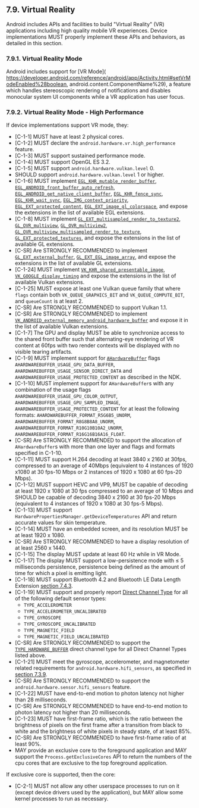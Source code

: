 ## 7.9\. Virtual Reality

Android includes APIs and facilities to build "Virtual Reality" (VR)
applications including high quality mobile VR experiences. Device
implementations MUST properly implement these APIs and behaviors,
as detailed in this section.

### 7.9.1\. Virtual Reality Mode

Android includes support for [VR Mode](
https://developer.android.com/reference/android/app/Activity.html#setVrModeEnabled%28boolean, android.content.ComponentName%29),
a feature which handles stereoscopic rendering of notifications and disables
monocular system UI components while a VR application has user focus.

### 7.9.2\. Virtual Reality Mode - High Performance

If device implementations support VR mode, they:

*   [C-1-1] MUST have at least 2 physical cores.
*   [C-1-2] MUST declare the `android.hardware.vr.high_performance` feature.
*   [C-1-3] MUST support sustained performance mode.
*   [C-1-4] MUST support OpenGL ES 3.2.
*   [C-1-5] MUST support `android.hardware.vulkan.level` 0.
*   SHOULD support `android.hardware.vulkan.level` 1 or higher.
*   [C-1-6] MUST implement
    [`EGL_KHR_mutable_render_buffer`](https://www.khronos.org/registry/EGL/extensions/KHR/EGL_KHR_mutable_render_buffer.txt),
    [`EGL_ANDROID_front_buffer_auto_refresh`](https://www.khronos.org/registry/EGL/extensions/ANDROID/EGL_ANDROID_front_buffer_auto_refresh.txt),
    [`EGL_ANDROID_get_native_client_buffer`](https://www.khronos.org/registry/EGL/extensions/ANDROID/EGL_ANDROID_get_native_client_buffer.txt),
    [`EGL_KHR_fence_sync`](https://www.khronos.org/registry/EGL/extensions/KHR/EGL_KHR_fence_sync.txt),
    [`EGL_KHR_wait_sync`](https://www.khronos.org/registry/EGL/extensions/KHR/EGL_KHR_wait_sync.txt),
    [`EGL_IMG_context_priority`](https://www.khronos.org/registry/EGL/extensions/IMG/EGL_IMG_context_priority.txt),
    [`EGL_EXT_protected_content`](https://www.khronos.org/registry/EGL/extensions/EXT/EGL_EXT_protected_content.txt),
    [`EGL_EXT_image_gl_colorspace`](https://www.khronos.org/registry/EGL/extensions/EXT/EGL_EXT_image_gl_colorspace.txt),
    and expose the extensions in the list of available EGL extensions.
*   [C-1-8] MUST implement
    [`GL_EXT_multisampled_render_to_texture2`](https://www.khronos.org/registry/OpenGL/extensions/EXT/EXT_multisampled_render_to_texture2.txt),
    [`GL_OVR_multiview`](https://www.khronos.org/registry/OpenGL/extensions/OVR/OVR_multiview.txt),
    [`GL_OVR_multiview2`](https://www.khronos.org/registry/OpenGL/extensions/OVR/OVR_multiview2.txt),
    [`GL_OVR_multiview_multisampled_render_to_texture`](https://www.khronos.org/registry/OpenGL/extensions/OVR/OVR_multiview_multisampled_render_to_texture.txt),
    [`GL_EXT_protected_textures`](https://www.khronos.org/registry/OpenGL/extensions/EXT/EXT_protected_textures.txt),
    and expose the extensions in the list of available GL extensions.
*   [C-SR] Are STRONGLY RECOMMENDED to implement
    [`GL_EXT_external_buffer`](https://www.khronos.org/registry/OpenGL/extensions/EXT/EXT_external_buffer.txt),
    [`GL_EXT_EGL_image_array`](https://www.khronos.org/registry/OpenGL/extensions/EXT/EXT_EGL_image_array.txt),
    and expose the extensions in the list of available GL extensions.
*   [C-1-24] MUST implement
    [`VK_KHR_shared_presentable_image`](https://www.khronos.org/registry/vulkan/specs/1.1-extensions/html/vkspec.html#VK_KHR_shared_presentable_image),
    [`VK_GOOGLE_display_timing`](https://www.khronos.org/registry/vulkan/specs/1.1-extensions/html/vkspec.html#VK_GOOGLE_display_timing)
    and expose the extensions in the list of available Vulkan extensions.
*   [C-1-25] MUST expose at least one Vulkan queue family that where `flags`
    contain both `VK_QUEUE_GRAPHICS_BIT` and `VK_QUEUE_COMPUTE_BIT`,
    and `queueCount` is at least 2.
*   [C-SR] Are STRONGLY RECOMMENDED to support Vulkan 1.1.
*   [C-SR] Are STRONGLY RECOMMENDED to implement
    [`VK_ANDROID_external_memory_android_hardware_buffer`](https://www.khronos.org/registry/vulkan/specs/1.1-extensions/html/vkspec.html#VK_ANDROID_external_memory_android_hardware_buffer)
    and expose it in the list of available Vulkan extensions.
*   [C-1-7] The GPU and display MUST be able to synchronize access to the shared
    front buffer such that alternating-eye rendering of VR content at 60fps with two
    render contexts will be displayed with no visible tearing artifacts.
*   [C-1-9] MUST implement support for [`AHardwareBuffer`](https://developer.android.com/ndk/reference/hardware__buffer_8h.html)
    flags `AHARDWAREBUFFER_USAGE_GPU_DATA_BUFFER`,
    `AHARDWAREBUFFER_USAGE_SENSOR_DIRECT_DATA` and
    `AHARDWAREBUFFER_USAGE_PROTECTED_CONTENT`
    as described in the NDK.
*   [C-1-10] MUST implement support for `AHardwareBuffer`s with any
    combination of the usage flags
    `AHARDWAREBUFFER_USAGE_GPU_COLOR_OUTPUT`,
    `AHARDWAREBUFFER_USAGE_GPU_SAMPLED_IMAGE`,
    `AHARDWAREBUFFER_USAGE_PROTECTED_CONTENT`
    for at least the following formats:
    `AHARDWAREBUFFER_FORMAT_R5G6B5_UNORM`,
    `AHARDWAREBUFFER_FORMAT_R8G8B8A8_UNORM`,
    `AHARDWAREBUFFER_FORMAT_R10G10B10A2_UNORM`,
    `AHARDWAREBUFFER_FORMAT_R16G16B16A16_FLOAT`.
*   [C-SR] Are STRONGLY RECOMMENDED to support the allocation of `AHardwareBuffer`s
    with more than one layer and flags and formats specified in C-1-10.
*   [C-1-11] MUST support H.264 decoding at least 3840 x 2160 at 30fps,
    compressed to an average of 40Mbps (equivalent to 4 instances of 
    1920 x1080 at 30 fps-10 Mbps or 2 instances of 1920 x 1080 at 60 fps-20 Mbps).
*   [C-1-12] MUST support HEVC and VP9, MUST be capable of decoding at least
    1920 x 1080 at 30 fps compressed to an average of 10 Mbps and SHOULD be
    capable of decoding 3840 x 2160 at 30 fps-20 Mbps (equivalent to
    4 instances of 1920 x 1080 at 30 fps-5 Mbps).
*   [C-1-13] MUST support `HardwarePropertiesManager.getDeviceTemperatures` API
    and return accurate values for skin temperature.
*   [C-1-14] MUST have an embedded screen, and its resolution MUST be at least
    1920 x 1080.
*   [C-SR] Are STRONGLY RECOMMENDED to have a display resolution of at least
    2560 x 1440.
*   [C-1-15] The display MUST update at least 60 Hz while in VR Mode.
*   [C-1-17] The display MUST support a low-persistence mode with ≤ 5 milliseconds
    persistence, persistence being defined as the amount of time for
    which a pixel is emitting light.
*   [C-1-18] MUST support Bluetooth 4.2 and Bluetooth LE Data Length Extension
    [section 7.4.3](#7_4_3_bluetooth).
*   [C-1-19] MUST support and properly report
    [Direct Channel Type](https://developer.android.com/reference/android/hardware/Sensor#isDirectChannelTypeSupported%28int%29)
    for all of the following default sensor types:
      * `TYPE_ACCELEROMETER`
      * `TYPE_ACCELEROMETER_UNCALIBRATED`
      * `TYPE_GYROSCOPE`
      * `TYPE_GYROSCOPE_UNCALIBRATED`
      * `TYPE_MAGNETIC_FIELD`
      * `TYPE_MAGNETIC_FIELD_UNCALIBRATED`
*   [C-SR] Are STRONGLY RECOMMENDED to support the
    [`TYPE_HARDWARE_BUFFER`](https://developer.android.com/reference/android/hardware/SensorDirectChannel.html#TYPE_HARDWARE_BUFFER)
    direct channel type for all Direct Channel Types listed above.
*   [C-1-21] MUST meet the gyroscope, accelerometer, and magnetometer related
    requirements for `android.hardware.hifi_sensors`, as specified in
    [section 7.3.9](#7_3_9_high_fidelity_sensors).
*   [C-SR] Are STRONGLY RECOMMENDED to support the
    `android.hardware.sensor.hifi_sensors` feature.
*   [C-1-22] MUST have end-to-end motion to photon latency not higher than
    28 milliseconds.
*   [C-SR] Are STRONGLY RECOMMENDED to have end-to-end motion to photon latency
    not higher than 20 milliseconds.
*   [C-1-23] MUST have first-frame ratio, which is the ratio between the
    brightness of pixels on the first frame after a transition from black to
    white and the brightness of white pixels in steady state, of at least 85%.
*   [C-SR] Are STRONGLY RECOMMENDED to have first-frame ratio of at least 90%.
*   MAY provide an exclusive core to the foreground
    application and MAY support the `Process.getExclusiveCores` API to return
    the numbers of the cpu cores that are exclusive to the top foreground
    application.

If exclusive core is supported, then the core:

*   [C-2-1] MUST not allow any other userspace processes to run on it
(except device drivers used by the application), but MAY allow some kernel
processes to run as necessary.
